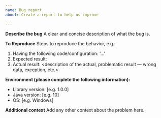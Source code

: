 ```yaml
---
name: Bug report
about: Create a report to help us improve

---
```


**Describe the bug**
A clear and concise description of what the bug is.

**To Reproduce**
Steps to reproduce the behavior, e.g.:
1. Having the following code/configuration: '...'
2. Expected result: <a clear and concise description of what you expected to happen>
3. Actual result: <description of the actual, problematic result — wrong data, exception, etc.>

**Environment (please complete the following information):**
 - Library version: [e.g. 1.0.0]
 - Java version: [e.g. 10]
 - OS: [e.g. Windows]

**Additional context**
Add any other context about the problem here.
